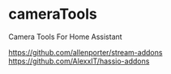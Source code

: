 # cameraTools
Camera Tools For Home Assistant

https://github.com/allenporter/stream-addons
https://github.com/AlexxIT/hassio-addons
